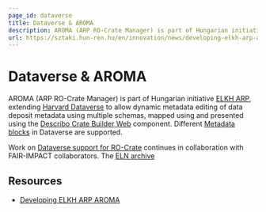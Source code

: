 ```yaml
---
page_id: dataverse
title: Dataverse & AROMA
description: AROMA (ARP RO-Crate Manager) is part of Hungarian initiative ELKH ARP, extending Harvard Dataverse to allow dynamic metadata editing of data deposit metadata.
url: https://sztaki.hun-ren.hu/en/innovation/news/developing-elkh-arp-aroma-published-describo-newsletter-australia
---
```


# Dataverse & AROMA

AROMA (ARP RO-Crate Manager) is part of Hungarian initiative [ELKH ARP](https://science-research-data.hu/en), extending [Harvard Dataverse](https://dataverse.harvard.edu/) to allow dynamic metadata editing of data deposit metadata using multiple schemas, mapped using  and presented using the [Describo Crate Builder Web](https://github.com/describo/crate-builder-component-react) component. Different [Metadata blocks](https://guides.dataverse.org/en/latest/admin/metadatacustomization.html) in Dataverse are supported.

Work on [Dataverse support for RO-Crate](https://github.com/IQSS/dataverse/issues/8688) continues in collaboration with FAIR-IMPACT collaborators. The [ELN archive](https://github.com/gdcc/dataverse-previewers/pull/21)


## Resources


* [Developing ELKH ARP AROMA](https://sztaki.hun-ren.hu/en/innovation/news/developing-elkh-arp-aroma-published-describo-newsletter-australia)

<!--
[![dataverse logo](../assets/img/dataverse.svg)](https://dataverse.org/)

[dataverse](https://reliance.rohub.org/) (EXAMPLE-ACRONYM), is a...

dataverse uses RO-Crate for ... as ....

dataverse works with Project X, .....

![dataverse screenshot with RO-Crate(../assets/img/dataverse-screenshot.png)


## RO-Crate in dataverse

(Show practically how RO-Crate is used, link to profile of RO-Crate, etc.)

The dataverse API supports [RO-Crate export](http://dataverse.org/docs/ro-crate) as...

dataverse also plans to do...

dataverse:
```
curl -H "Accept: application/ld+json" https://dataverse.com/ro-crate/a72f314d

{
  "@context": { … },
  "@graph": [
   …
    {
      "@id": "./",
      "hasPart": […],
      "@type": "Dataset",
    }
   …
}
```


## Resources

* [dataverse Homepage](https://dataverse.org/)
* [dataverse documentation](https://dataverse.org/docs/)
* [RO-Crate profile for dataverse](https://dataverse.org/crate-profile)
* [dataverse Tutorials](https://dataverse.org/docs/tutorial)
* [dataverse presentation](http://dataverse.org/)

## Publications

Alice Land, Bob Bunny (2020):  
**dataverse and RO-Crate**.  
_dataverse Journal_ **0**(1)
<https://doi.org/10.1234/dataverse>  
[[preprint](http://dataverse.com/preprint.pdf)]

-->
